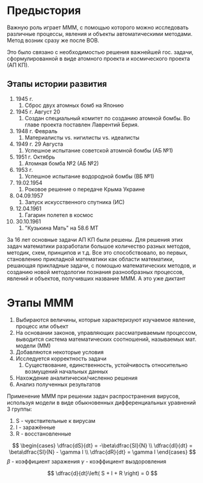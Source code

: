 # Предыстория
Важную роль играет МММ, с помощью которого можно исследовать различные процессы, явления и объекты автоматическими методами.
Метод возник сразу же после ВОВ.

Это было связано с необходимостью решения важнейшей гос. задачи, сформулированной в виде атомного проекта и космического проекта (АП КП).

## Этапы истории развития
1. 1945 г. 
	1. Сброс двух атомных бомб на Японию
2. 1945 г.  Август 20
	1. Создан специальный комитет по созданию атомной бомбы. Во главе проекта поставлен Лаврентий Берия.
3. 1948 г.  Февраль
	1. Материалисты vs. нигилисты vs. идеалисты
4. 1949 г.  29 Августа
	1. Успешное испытание советской атомной бомбы (АБ №1)
5. 1951 г. Октябрь
	1. Атомная бомба №2 (АБ №2)
6. 1953 г. 
	1. Успешное испытание водородной бомбы (ВБ №1)
7. 19.02.1954
	1. Роковое решение о передаче Крыма Украине
8. 04.09.1957
	1. Запуск искусственного спутника (ИС)
9. 12.04.1961
	1. Гагарин полетел в космос
10. 30.10.1961
	1. "Кузькина Мать" на 58.6 МТ

За 16 лет основные задачи АП КП были решены.
Для решения этих задач математики разработали большое количество  разных методов, методик, схем, принципов и т.д.
Все это способствовало, во первых, становлению прикладной математики как области математики, решающая прикладные задачи, с помощью математических методов, и созданию новой методологии познания разнообразных процессов, явлений и объектов, получивших название МММ.
А это уже диктант

# Этапы МММ
1. Выбираются величины, которые характеризуют изучаемое явление, процесс или объект
2. На основании законов, управляющих рассматриваемым процессом, выводится система математических соотношений, называемых мат. модели (ММ)
3. Добавляются некоторые условия
4. Исследуется корректность задачи
	1. Существование, единственность, устойчивость относительно возмущений начальных данных
5. Нахождение аналитически/численно решения
6. Анализ полученных результатов

Применение МММ при решении задач распространения вирусов, используя модели в виде обыкновенных дифференциальных уравнений
3 группы:
1. S - чувствительные к вирусам
2. I - заражённые
3. R - восстановленные

$$
\begin{cases}
\dfrac{dS}{dt} = -\beta\dfrac{SI}{N} \\
\dfrac{dI}{dt} = \beta\dfrac{SI}{N} - \gamma I \\
\dfrac{dR}{dt} = \gamma I
\end{cases}
$$
$\beta$ - коэффициент заражения
$\gamma$ - коэффициент выздоровления

$$
\dfrac{d}{dt}\left( S + I + R \right) = 0
$$




